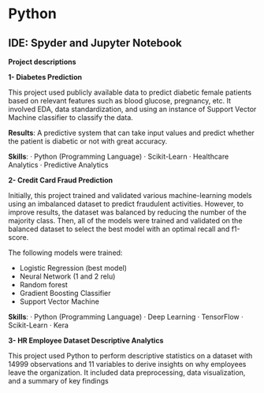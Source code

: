 # Python

## IDE: Spyder and Jupyter Notebook

**Project descriptions**

**1- Diabetes Prediction**

This project used publicly available data to predict diabetic female patients based on relevant features such as blood glucose, pregnancy, etc. It involved EDA, data standardization, and using an instance of Support Vector Machine classifier to classify the data. 

**Results**: A predictive system that can take input values and predict whether the patient is diabetic or not with great accuracy. 

**Skills**: · Python (Programming Language) · Scikit-Learn · Healthcare Analytics · Predictive Analytics



**2- Credit Card Fraud Prediction**

Initially, this project trained and validated various machine-learning models using an imbalanced dataset to predict fraudulent activities. However, to improve results, the dataset was balanced by reducing the number of the majority class. Then, all of the models were trained and validated on the balanced dataset to select the best model with an optimal recall and f1-score. 

The following models were trained: 

- Logistic Regression (best model)
- Neural Network (1 and 2 relu)
- Random forest
- Gradient Boosting Classifier 
- Support Vector Machine
  
**Skills**: · Python (Programming Language) · Deep Learning · TensorFlow · Scikit-Learn · Kera

**3- HR Employee Dataset Descriptive Analytics**

This project used Python to perform descriptive statistics on a dataset with 14999 observations and 11 variables to derive insights on why employees leave the organization. It included data preprocessing, data visualization, and a summary of key findings 




